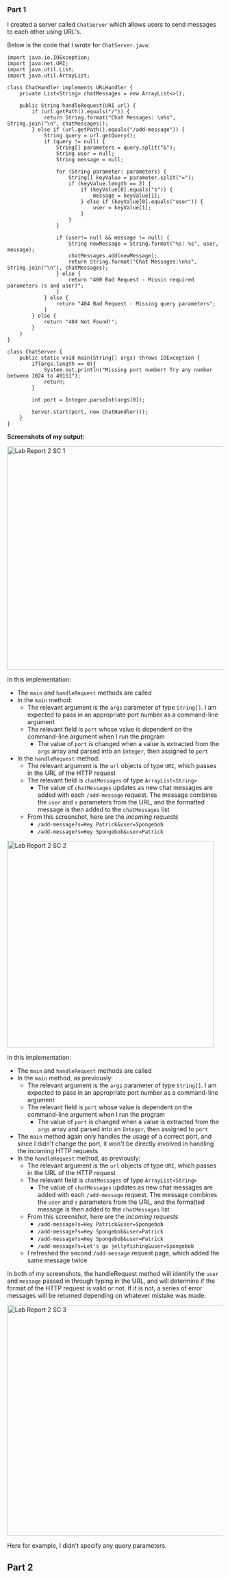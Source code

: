 ### Part 1

I created a server called `ChatServer` which allows users to send messages to each other using URL's.

Below is the code that I wrote for `ChatServer.java`: 

```
import java.io.IOException;
import java.net.URI;
import java.util.List;
import java.util.ArrayList;

class ChatHandler implements URLHandler {
    private List<String> chatMessages = new ArrayList<>();

    public String handleRequest(URI url) {
        if (url.getPath().equals("/")) {
            return String.format("Chat Messages: \n%s", String.join("\n", chatMessages));
        } else if (url.getPath().equals("/add-message")) {
            String query = url.getQuery();
            if (query != null) {
                String[] parameters = query.split("&");
                String user = null;
                String message = null;

                for (String parameter: parameters) {
                    String[] keyValue = parameter.split("=");
                    if (keyValue.length == 2) {
                        if (keyValue[0].equals("s")) {
                            message = keyValue[1];
                        } else if (keyValue[0].equals("user")) {
                            user = keyValue[1];
                        }
                    }
                }

                if (user!= null && message != null) {
                    String newMessage = String.format("%s: %s", user, message);
                    chatMessages.add(newMessage);
                    return String.format("Chat Messages:\n%s", String.join("\n"), chatMessages);
                } else {
                    return "400 Bad Request - Missin required parameters (s and user)";
                }
            } else {
                return "404 Bad Request - Missing query parameters";
            }
        } else {
            return "404 Not Found!";
        }
    }
}

class ChatServer {
    public static void main(String[] args) throws IOException {
        if(args.length == 0){
            System.out.println("Missing port number! Try any number between 1024 to 49151");
            return;
        }

        int port = Integer.parseInt(args[0]);

        Server.start(port, new ChatHandler());
    }
}
```

**Screenshots of my output:**

<img width="521" alt="Lab Report 2 SC 1" src="https://github.com/ejchas/cse15l-lab-reports/assets/156235662/94ca27d8-9f99-4b6c-aa18-5fac28128112">

In this implementation:
* The `main` and `handleRequest` methods are called
* In the `main` method:
    * The relevant argument is the `args` parameter of type `String[]`. I am expected to pass in an appropriate port number as a command-line argument
    * The relevant field is `port` whose value is dependent on the command-line argument when I run the program
         * The value of `port` is changed when a value is extracted from the `args` array and parsed into an `Integer`, then assigned to `port`
* In the `handleRequest` method:
    * The relevant argument is the `url` objects of type `URI`, which passes in the URL of the HTTP request
    * The relevant field is `chatMessages` of type `ArrayList<String>`
         * The value of `chatMessages` updates as new chat messages are added with each `/add-message` request. The message combines the `user` and `s` parameters from the URL, and the formatted message is then added to the `chatMessages` list
    * From this screenshot, here are the *incoming requests*
         * `/add-message?s=Hey Patrick&user=Spongebob`
         * `/add-message?s=Hey Spongebob&user=Patrick`
      


<img width="482" alt="Lab Report 2 SC 2" src="https://github.com/ejchas/cse15l-lab-reports/assets/156235662/c8627035-9a2b-44a3-bae6-a472d734089c">

In this implementation:
* The `main` and `handleRequest` methods are called
* In the `main` method, as previously:
    * The relevant argument is the `args` parameter of type `String[]`. I am expected to pass in an appropriate port number as a command-line argument
    * The relevant field is `port` whose value is dependent on the command-line argument when I run the program
         * The value of `port` is changed when a value is extracted from the `args` array and parsed into an `Integer`, then assigned to `port`
* The `main` method again only handles the usage of a correct port, and since I didn't change the port, it won't be directly involved in handling the incoming HTTP requests
* In the `handleRequest` method, as previously:
    * The relevant argument is the `url` objects of type `URI`, which passes in the URL of the HTTP request
    * The relevant field is `chatMessages` of type `ArrayList<String>`
         * The value of `chatMessages` updates as new chat messages are added with each `/add-message` request. The message combines the `user` and `s` parameters from the URL, and the formatted message is then added to the `chatMessages` list
    * From this screenshot, here are the *incoming requests*
         * `/add-message?s=Hey Patrick&user=Spongebob`
         * `/add-message?s=Hey Spongebob&user=Patrick`
         * `/add-message?s=Hey Spongebob&user=Patrick`
         * `/add-message?s=Let's go jellyfishing&user=Spongebob`
    * I refreshed the second `/add-message` request page, which added the same message twice

 In both of my screenshots, the handleRequest method will identify the `user` and `message` passed in through typing in the URL, and will determine if the format of the HTTP request is valid or not. If it is not, a series of error messages will be returned depending on whatever mistake was made:

<img width="538" alt="Lab Report 2 SC 3" src="https://github.com/ejchas/cse15l-lab-reports/assets/156235662/b888fa63-74ac-471f-b119-829c85a9af41">

Here for example, I didn't specify any query parameters. 

##  Part 2


